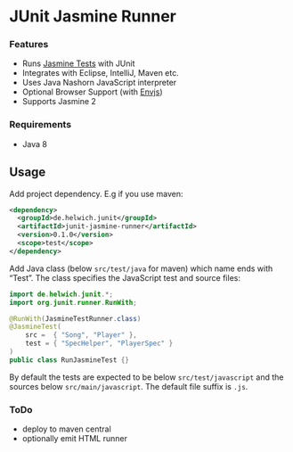 JUnit Jasmine Runner
====================

### Features
* Runs [Jasmine Tests](http://jasmine.github.io/2.0/introduction.html) with JUnit
* Integrates with Eclipse, IntelliJ, Maven etc.
* Uses Java Nashorn JavaScript interpreter
* Optional Browser Support (with [Envjs](http://www.envjs.com/))
* Supports Jasmine 2

### Requirements
* Java 8

Usage
-----

Add project dependency. E.g if you use maven:

```xml
<dependency>
  <groupId>de.helwich.junit</groupId>
  <artifactId>junit-jasmine-runner</artifactId>
  <version>0.1.0</version>
  <scope>test</scope>
</dependency>
```

Add Java class (below `src/test/java` for maven) which name ends with “Test”. The class specifies the JavaScript test and source files:

```java
import de.helwich.junit.*;
import org.junit.runner.RunWith;

@RunWith(JasmineTestRunner.class)
@JasmineTest(
    src =  { "Song", "Player" }, 
    test = { "SpecHelper", "PlayerSpec" }
)
public class RunJasmineTest {}
```

By default the tests are expected to be below `src/test/javascript` and the sources below `src/main/javascript`. The default file suffix is `.js`.


### ToDo 
* deploy to maven central
* optionally emit HTML runner
